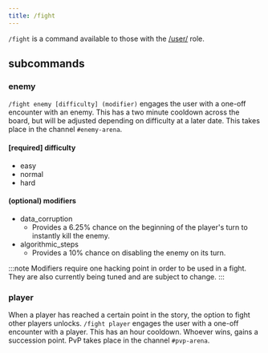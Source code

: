 ```yaml
---
title: /fight
---
```


`/fight` is a command available to those with the [/user/](/reference/roles/#user) role.

## subcommands

### **enemy**

`/fight enemy [difficulty] (modifier)` engages the user with a one-off encounter with an enemy. This has a two minute cooldown across the board, but will be adjusted depending on difficulty at a later date. This takes place in the channel `#enemy-arena`.

#### [required] difficulty

-   easy
-   normal
-   hard

#### (optional) modifiers

-   data_corruption
    -   Provides a 6.25% chance on the beginning of the player's turn to instantly kill the enemy.
-   algorithmic_steps
    -   Provides a 10% chance on disabling the enemy on its turn.

:::note
Modifiers require one hacking point in order to be used in a fight. They are also currently being tuned and are subject to change.
:::

### **player**

When a player has reached a certain point in the story, the option to fight other players unlocks. `/fight player` engages the user with a one-off encounter with a player. This has an hour cooldown. Whoever wins, gains a succession point. PvP takes place in the channel `#pvp-arena`.
